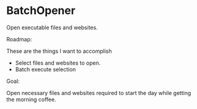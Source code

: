 # BatchOpener
Open executable files and websites.

Roadmap:

These are the things I want to accomplish 
* Select files and websites to open.
* Batch execute selection

Goal: 

Open necessary files and websites required
to start the day while getting the morning coffee.


